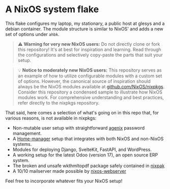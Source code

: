 # A NixOS system flake
This flake configures my laptop, my stationary, a public host at glesys and a debian container.
The module structure is similar to NixOS' and adds a new set of options under `ahbk`.

> :warning: **Warning for very new NixOS users:**
Do not directly clone or fork this repository!
It's at best for inspiration and learning.
Read through the configurations and selectively copy-paste the parts that suit your setup.

> :bulb: **Notice to moderately new NixOS users:**
This repository serves as an example of how to utilize configurable modules with a custom set of options.
However, the canonical source of inspiration should always be the NixOS modules available at [github.com/NixOS/nixpkgs](https://github.com/NixOS/nixpkgs).
Consider this repository a condensed sample to illustrate how NixOS modules work.
For comprehensive understanding and best practices, refer directly to the nixpkgs repository.

That said, here comes a selection of what's going on in this repo that, for various reasons, is not available in nixpkgs:
- Non-mutable user setup with straightforward [agenix](https://github.com/ryantm/agenix) password management.
- A [Home-manager](https://github.com/nix-community/home-manager) setup that integrates with both NixOS and non-NixOS systems.
- Modules for deploying Django, SvelteKit, FastAPI, and WordPress.
- A working setup for the latest Odoo (version 17), an open source ERP system.
- The broken and unsafe wkthmltopdf package safely contained in [nixpak](https://github.com/nixpak/nixpak)
- A 10/10 mailserver made possible by [nixos-webserver](https://gitlab.com/simple-nixos-mailserver/nixos-mailserver)

Feel free to incorporate whatever fits your NixOS setup!
